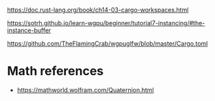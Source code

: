 https://doc.rust-lang.org/book/ch14-03-cargo-workspaces.html

https://sotrh.github.io/learn-wgpu/beginner/tutorial7-instancing/#the-instance-buffer

https://github.com/TheFlamingCrab/wgpuglfw/blob/master/Cargo.toml

# Math references
- https://mathworld.wolfram.com/Quaternion.html